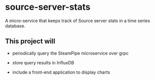 # source-server-stats
A micro-service that keeps track of Source server stats in a time series database.

## This project will

* periodically query the SteamPipe microservice over grpc 

* store query results in InfluxDB

* include a front-end application to display charts